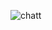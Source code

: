 ![chatt](https://user-images.githubusercontent.com/108029724/200849690-9f478e17-e5c9-48f5-9209-c29f3a6efaaa.PNG)
